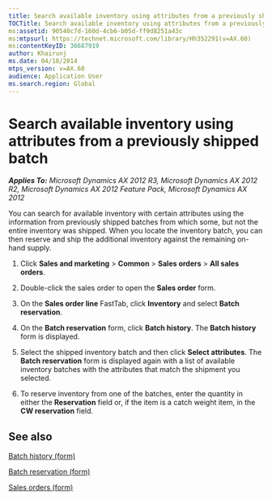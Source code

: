```yaml
---
title: Search available inventory using attributes from a previously shipped batch
TOCTitle: Search available inventory using attributes from a previously shipped batch
ms:assetid: 90540c7d-160d-4cb6-b05d-ff9d8251a43c
ms:mtpsurl: https://technet.microsoft.com/library/Hh352291(v=AX.60)
ms:contentKeyID: 36687919
author: Khairunj
ms.date: 04/18/2014
mtps_version: v=AX.60
audience: Application User
ms.search.region: Global
---
```


# Search available inventory using attributes from a previously shipped batch 


_**Applies To:** Microsoft Dynamics AX 2012 R3, Microsoft Dynamics AX 2012 R2, Microsoft Dynamics AX 2012 Feature Pack, Microsoft Dynamics AX 2012_

You can search for available inventory with certain attributes using the information from previously shipped batches from which some, but not the entire inventory was shipped. When you locate the inventory batch, you can then reserve and ship the additional inventory against the remaining on-hand supply.

1.  Click **Sales and marketing** \> **Common** \> **Sales orders** \> **All sales orders**.

2.  Double-click the sales order to open the **Sales order** form.

3.  On the **Sales order line** FastTab, click **Inventory** and select **Batch reservation**.

4.  On the **Batch reservation** form, click **Batch history**. The **Batch history** form is displayed.

5.  Select the shipped inventory batch and then click **Select attributes**. The **Batch reservation** form is displayed again with a list of available inventory batches with the attributes that match the shipment you selected.

6.  To reserve inventory from one of the batches, enter the quantity in either the **Reservation** field or, if the item is a catch weight item, in the **CW reservation** field.

## See also

[Batch history (form)](https://technet.microsoft.com/library/hh209323\(v=ax.60\))

[Batch reservation (form)](https://technet.microsoft.com/library/hh208645\(v=ax.60\))

[Sales orders (form)](https://technet.microsoft.com/library/aa585863\(v=ax.60\))

  


